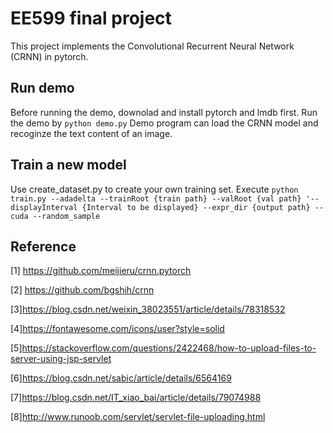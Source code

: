 # EE599 final project
This project implements the Convolutional Recurrent Neural Network (CRNN) in pytorch.

Run demo
--------
Before running the demo, downolad and install pytorch and lmdb first.
Run the demo by
`python demo.py`
Demo program can load the CRNN model and recoginze the text content of an image.

Train a new model
-----------------
Use create_dataset.py to create your own training set.
Execute ``python train.py --adadelta --trainRoot {train path} --valRoot {val path} '--displayInterval {Interval to be displayed} --expr_dir {output path} --cuda --random_sample``

Reference
-----------------
[1] https://github.com/meijieru/crnn.pytorch

[2] https://github.com/bgshih/crnn

[3]https://blog.csdn.net/weixin_38023551/article/details/78318532  

[4]https://fontawesome.com/icons/user?style=solid 

[5]https://stackoverflow.com/questions/2422468/how-to-upload-files-to-server-using-jsp-servlet

[6]https://blog.csdn.net/sabic/article/details/6564169

[7]https://blog.csdn.net/IT_xiao_bai/article/details/79074988  

[8]http://www.runoob.com/servlet/servlet-file-uploading.html
